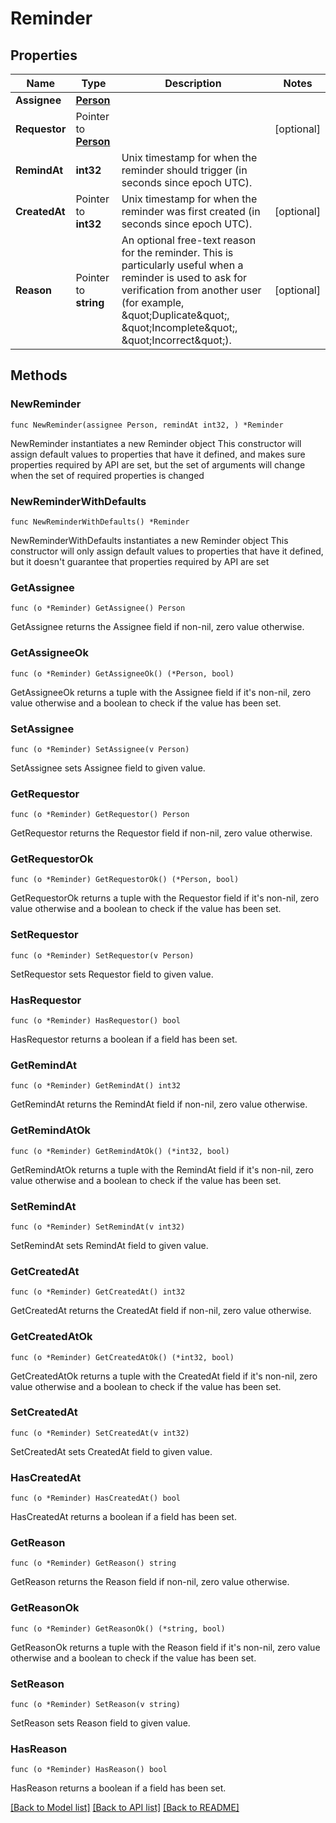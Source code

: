 # Reminder

## Properties

Name | Type | Description | Notes
------------ | ------------- | ------------- | -------------
**Assignee** | [**Person**](Person.md) |  | 
**Requestor** | Pointer to [**Person**](Person.md) |  | [optional] 
**RemindAt** | **int32** | Unix timestamp for when the reminder should trigger (in seconds since epoch UTC). | 
**CreatedAt** | Pointer to **int32** | Unix timestamp for when the reminder was first created (in seconds since epoch UTC). | [optional] 
**Reason** | Pointer to **string** | An optional free-text reason for the reminder. This is particularly useful when a reminder is used to ask for verification from another user (for example, \&quot;Duplicate\&quot;, \&quot;Incomplete\&quot;, \&quot;Incorrect\&quot;). | [optional] 

## Methods

### NewReminder

`func NewReminder(assignee Person, remindAt int32, ) *Reminder`

NewReminder instantiates a new Reminder object
This constructor will assign default values to properties that have it defined,
and makes sure properties required by API are set, but the set of arguments
will change when the set of required properties is changed

### NewReminderWithDefaults

`func NewReminderWithDefaults() *Reminder`

NewReminderWithDefaults instantiates a new Reminder object
This constructor will only assign default values to properties that have it defined,
but it doesn't guarantee that properties required by API are set

### GetAssignee

`func (o *Reminder) GetAssignee() Person`

GetAssignee returns the Assignee field if non-nil, zero value otherwise.

### GetAssigneeOk

`func (o *Reminder) GetAssigneeOk() (*Person, bool)`

GetAssigneeOk returns a tuple with the Assignee field if it's non-nil, zero value otherwise
and a boolean to check if the value has been set.

### SetAssignee

`func (o *Reminder) SetAssignee(v Person)`

SetAssignee sets Assignee field to given value.


### GetRequestor

`func (o *Reminder) GetRequestor() Person`

GetRequestor returns the Requestor field if non-nil, zero value otherwise.

### GetRequestorOk

`func (o *Reminder) GetRequestorOk() (*Person, bool)`

GetRequestorOk returns a tuple with the Requestor field if it's non-nil, zero value otherwise
and a boolean to check if the value has been set.

### SetRequestor

`func (o *Reminder) SetRequestor(v Person)`

SetRequestor sets Requestor field to given value.

### HasRequestor

`func (o *Reminder) HasRequestor() bool`

HasRequestor returns a boolean if a field has been set.

### GetRemindAt

`func (o *Reminder) GetRemindAt() int32`

GetRemindAt returns the RemindAt field if non-nil, zero value otherwise.

### GetRemindAtOk

`func (o *Reminder) GetRemindAtOk() (*int32, bool)`

GetRemindAtOk returns a tuple with the RemindAt field if it's non-nil, zero value otherwise
and a boolean to check if the value has been set.

### SetRemindAt

`func (o *Reminder) SetRemindAt(v int32)`

SetRemindAt sets RemindAt field to given value.


### GetCreatedAt

`func (o *Reminder) GetCreatedAt() int32`

GetCreatedAt returns the CreatedAt field if non-nil, zero value otherwise.

### GetCreatedAtOk

`func (o *Reminder) GetCreatedAtOk() (*int32, bool)`

GetCreatedAtOk returns a tuple with the CreatedAt field if it's non-nil, zero value otherwise
and a boolean to check if the value has been set.

### SetCreatedAt

`func (o *Reminder) SetCreatedAt(v int32)`

SetCreatedAt sets CreatedAt field to given value.

### HasCreatedAt

`func (o *Reminder) HasCreatedAt() bool`

HasCreatedAt returns a boolean if a field has been set.

### GetReason

`func (o *Reminder) GetReason() string`

GetReason returns the Reason field if non-nil, zero value otherwise.

### GetReasonOk

`func (o *Reminder) GetReasonOk() (*string, bool)`

GetReasonOk returns a tuple with the Reason field if it's non-nil, zero value otherwise
and a boolean to check if the value has been set.

### SetReason

`func (o *Reminder) SetReason(v string)`

SetReason sets Reason field to given value.

### HasReason

`func (o *Reminder) HasReason() bool`

HasReason returns a boolean if a field has been set.


[[Back to Model list]](../README.md#documentation-for-models) [[Back to API list]](../README.md#documentation-for-api-endpoints) [[Back to README]](../README.md)


